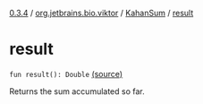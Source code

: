 [0.3.4](../../index.md) / [org.jetbrains.bio.viktor](../index.md) / [KahanSum](index.md) / [result](.)

# result

`fun result(): Double` [(source)](https://github.com/JetBrains-Research/viktor/blob/0.3.4/src/main/kotlin/org/jetbrains/bio/viktor/MoreMath.kt#L50)

Returns the sum accumulated so far.

